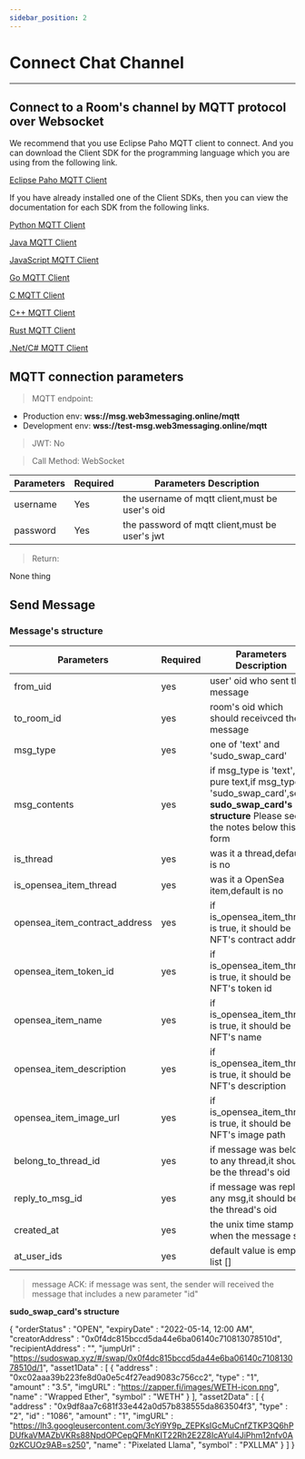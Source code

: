 ```yaml
---
sidebar_position: 2
---
```


# Connect Chat Channel
___
## Connect to a Room's channel by MQTT protocol over Websocket

We recommend that you use Eclipse Paho MQTT client to connect. And you can download the Client SDK for the programming language which you are using from the following link.

[Eclipse Paho MQTT Client](https://www.eclipse.org/paho/index.php?page=downloads.php)

If you have already installed one of the Client SDKs, then you can view the documentation for each SDK from the following links.

[Python MQTT Client](https://www.eclipse.org/paho/index.php?page=clients/python/docs/index.php)

[Java MQTT Client](https://www.eclipse.org/paho/index.php?page=clients/java/index.php)

[JavaScript MQTT Client](https://www.eclipse.org/paho/index.php?page=clients/js/index.php)

[Go MQTT Client](https://www.eclipse.org/paho/index.php?page=clients/golang/index.php)

[C MQTT Client](https://www.eclipse.org/paho/index.php?page=clients/c/index.php)

[C++ MQTT Client](https://www.eclipse.org/paho/index.php?page=clients/cpp/index.php)

[Rust MQTT Client](https://www.eclipse.org/paho/index.php?page=clients/rust/index.php)

[.Net/C# MQTT Client](https://www.eclipse.org/paho/index.php?page=clients/dotnet/index.php)

## MQTT connection parameters

> MQTT endpoint:

- Production env:     **wss://msg.web3messaging.online/mqtt**
- Development env:    **wss://test-msg.web3messaging.online/mqtt**


> JWT: No

> Call Method: WebSocket

| Parameters | Required |  Parameters Description|
| ------------- | ------------- |--------|
| username  | Yes  |  the username of mqtt client,must be user's oid  |
| password  | Yes  |  the password of mqtt client,must be user's jwt  |

> Return:

None thing

## Send Message

### Message's structure
| Parameters | Required |  Parameters Description|
| ------------- | ------------- |--------|
|from_uid|yes|user' oid who sent the message|
|to_room_id|yes|room's oid which should receivced the message|
|msg_type|yes|one of 'text' and 'sudo_swap_card'|
|msg_contents|yes|if msg_type is 'text',it is pure text,if msg_type is 'sudo_swap_card',see **sudo_swap_card's structure** Please see the notes below this form |
|is_thread|yes|was it a thread,default is no|
|is_opensea_item_thread|yes|was it a OpenSea item,default is no|
|opensea_item_contract_address|yes|if is_opensea_item_thread is true, it should be NFT's contract address|
|opensea_item_token_id|yes|if is_opensea_item_thread is true, it should be NFT's token id|
|opensea_item_name|yes|if is_opensea_item_thread is true, it should be NFT's name|
|opensea_item_description|yes|if is_opensea_item_thread is true, it should be NFT's description|
|opensea_item_image_url|yes|if is_opensea_item_thread is true, it should be NFT's image path|
|belong_to_thread_id|yes|if message was belong to any thread,it should be the thread's oid |
|reply_to_msg_id|yes|if message was reply to any msg,it should be the thread's oid|
|created_at|yes|the unix time stamp when the message sent|
|at_user_ids|yes|default value is empty list []|

> message ACK: if message was sent, the sender will received the message that includes a new parameter "id"


**sudo_swap_card's structure**


{
		"orderStatus" : "OPEN",
		"expiryDate" : "2022-05-14, 12:00 AM",
		"creatorAddress" : "0x0f4dc815bccd5da44e6ba06140c710813078510d",
		"recipientAddress" : "",
		"jumpUrl" : "https://sudoswap.xyz/#/swap/0x0f4dc815bccd5da44e6ba06140c710813078510d/1",
		"asset1Data" : [
			{
				"address" : "0xc02aaa39b223fe8d0a0e5c4f27ead9083c756cc2",
				"type" : "1",
				"amount" : "3.5",
				"imgURL" : "https://zapper.fi/images/WETH-icon.png",
				"name" : "Wrapped Ether",
				"symbol" : "WETH"
			}
		],
		"asset2Data" : [
			{
				"address" : "0x9df8aa7c681f33e442a0d57b838555da863504f3",
				"type" : "2",
				"id" : "1086",
				"amount" : "1",
				"imgURL" : "https://lh3.googleusercontent.com/3cYi9Y9p_ZEPKsIGcMuCnfZTKP3Q6hPDUfkaVMAZbVKRs88NpdOPCepQFMnKIT22Rh2E2Z8IcAYul4JiPhm12nfv0A0zKCUOz9AB=s250",
				"name" : "Pixelated Llama",
				"symbol" : "PXLLMA"
			}
		]
	}